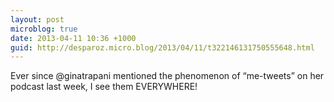 ```yaml
---
layout: post
microblog: true
date: 2013-04-11 10:36 +1000
guid: http://desparoz.micro.blog/2013/04/11/t322146131750555648.html
---
```

Ever since @ginatrapani mentioned the phenomenon of “me-tweets” on her podcast last week, I see them EVERYWHERE!
